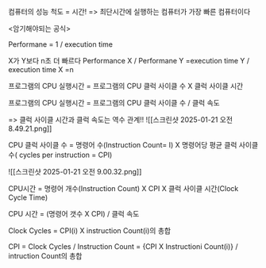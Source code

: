 컴퓨터의 성능 척도 = 시간!
=> 최단시간에 실행하는 컴퓨터가 가장 빠른 컴퓨터이다

<암기해야되는 공식>

Performane = 1 / execution time

X가 Y보다 n초 더 빠르다
Performance X / Performane Y
	=execution time Y / execution time X
	=n

프로그램의 CPU 실행시간 = 프로그램의 CPU 클럭 사이클 수 X 클럭 사이클 시간

프로그램의 CPU 실행시간 = 프로그램의 CPU 클럭 사이클 수 / 클럭 속도

=> 클럭 사이클 시간과 클럭 속도는 역수 관계!!
![[스크린샷 2025-01-21 오전 8.49.21.png]]

CPU 클럭 사이클 수 = 명령어 수(Instruction Count= I) X 명령어당 평균 클럭 사이클 수( cycles per instruction = CPI)

![[스크린샷 2025-01-21 오전 9.00.32.png]]

CPU시간 = 명령어 개수(Instruction Count) X CPI X 클럭 사이클 시간(Clock Cycle Time)

CPU 시간 = (명령어 갯수 X CPI) / 클럭 속도

Clock Cycles = CPI(i) X instruction Count(i)의 총합

CPI = Clock Cycles / Instruction Count = {CPI X Instructioni Count(i)} / intruction Count의 총합

